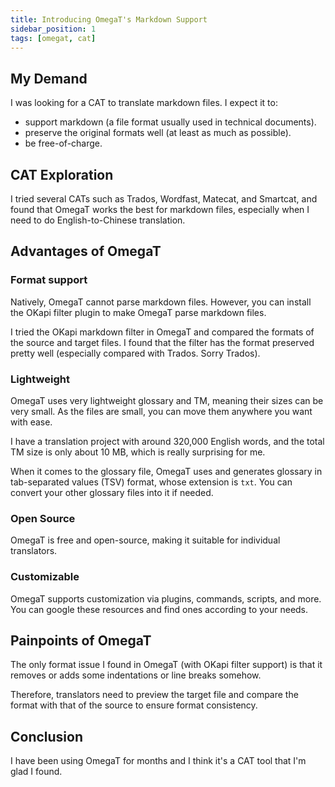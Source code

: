 ```yaml
---
title: Introducing OmegaT's Markdown Support
sidebar_position: 1
tags: [omegat, cat]
---
```


## My Demand

I was looking for a CAT to translate markdown files. I expect it to:

- support markdown (a file format usually used in technical documents).
- preserve the original formats well (at least as much as possible).
- be free-of-charge.

## CAT Exploration

I tried several CATs such as Trados, Wordfast, Matecat, and Smartcat, and found that OmegaT works the best for markdown files, especially when I need to do English-to-Chinese translation. 

## Advantages of OmegaT

### Format support

Natively, OmegaT cannot parse markdown files. However, you can install the OKapi filter plugin to make OmegaT parse markdown files.

I tried the OKapi markdown filter in OmegaT and compared the formats of the source and target files. I found that the filter has the format preserved pretty well (especially compared with Trados. Sorry Trados).

### Lightweight

OmegaT uses very lightweight glossary and TM, meaning their sizes can be very small. As the files are small, you can move them anywhere you want with ease.

I have a translation project with around 320,000 English words, and the total TM size is only about 10 MB, which is really surprising for me.

When it comes to the glossary file, OmegaT uses and generates glossary in tab-separated values (TSV) format, whose extension is `txt`. You can convert your other glossary files into it if needed.

### Open Source
OmegaT is free and open-source, making it suitable for individual translators.

### Customizable

OmegaT supports customization via plugins, commands, scripts, and more. You can google these resources and find ones according to your needs.

## Painpoints of OmegaT

The only format issue I found in OmegaT (with OKapi filter support) is that it removes or adds some indentations or line breaks somehow.

Therefore, translators need to preview the target file and compare the format with that of the source to ensure format consistency.


## Conclusion

I have been using OmegaT for months and I think it's a CAT tool that I'm glad I found.